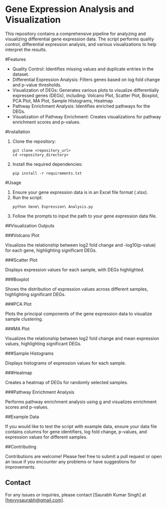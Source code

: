 ﻿# Gene Expression Analysis and Visualization
This repository contains a comprehensive pipeline for analyzing and visualizing differential gene expression data. The script performs quality control, differential expression analysis, and various visualizations to help interpret the results.

#Features
- Quality Control: Identifies missing values and duplicate entries in the dataset.
- Differential Expression Analysis: Filters genes based on log fold change and p-value thresholds.
- Visualization of DEGs: Generates various plots to visualize differentially expressed genes (DEGs), including: Volcano Plot, Scatter Plot, Boxplot, PCA Plot, MA Plot, Sample Histograms, Heatmap
- Pathway Enrichment Analysis: Identifies enriched pathways for the DEGs.
- Visualization of Pathway Enrichment: Creates visualizations for pathway enrichment scores and p-values.

#Installation

1. Clone the repository:
     ```
     git clone <repository_url>
     cd <repository_directory>

     ```
2. Install the required dependencies:
     ```
     pip install -r requirements.txt
     ```

#Usage

1. Ensure your gene expression data is in an Excel file format (.xlsx).
2. Run the script:
     ```
     python Gene\ Expression\ Analysis.py
     ```
3. Follow the prompts to input the path to your gene expression data file.


##Visualization Outputs

###Volcano Plot

Visualizes the relationship between log2 fold change and -log10(p-value) for each gene, highlighting significant DEGs.

###Scatter Plot

Displays expression values for each sample, with DEGs highlighted.

###Boxplot

Shows the distribution of expression values across different samples, highlighting significant DEGs.

###PCA Plot

Plots the principal components of the gene expression data to visualize sample clustering.

###MA Plot

Visualizes the relationship between log2 fold change and mean expression values, highlighting significant DEGs.

###Sample Histograms

Displays histograms of expression values for each sample.

###Heatmap

Creates a heatmap of DEGs for randomly selected samples.

###Pathway Enrichment Analysis

Performs pathway enrichment analysis using g and visualizes enrichment scores and p-values.

##Example Data

If you would like to test the script with example data, ensure your data file contains columns for gene identifiers, log fold change, p-values, and expression values for different samples.

##Contributing

Contributions are welcome! Please feel free to submit a pull request or open an issue if you encounter any problems or have suggestions for improvements.

## Contact

For any issues or inquiries, please contact [Saurabh Kumar Singh] at [heyyysaurabh@gmail.com].
